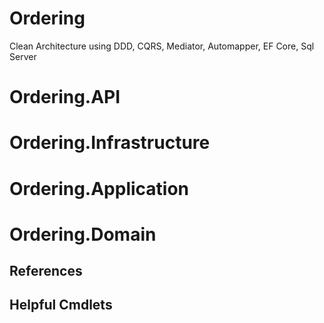 # Ordering
Clean Architecture using DDD, CQRS, Mediator, Automapper, EF Core, Sql Server

# Ordering.API
# Ordering.Infrastructure
# Ordering.Application
# Ordering.Domain

## References

## Helpful Cmdlets